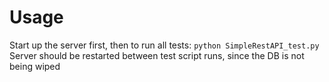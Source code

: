 # Usage

Start up the server first, then to run all tests: `python SimpleRestAPI_test.py`  
Server should be restarted between test script runs, since the DB is not being wiped